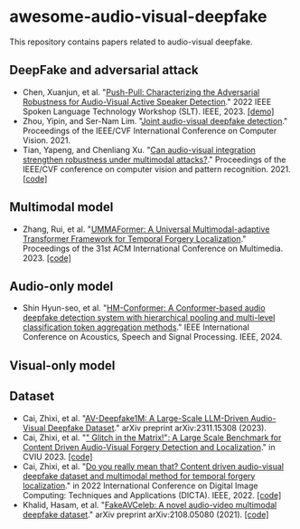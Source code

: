 # awesome-audio-visual-deepfake
This repository contains papers related to audio-visual deepfake.

## DeepFake and adversarial attack
+ Chen, Xuanjun, et al. "[Push-Pull: Characterizing the Adversarial Robustness for Audio-Visual Active Speaker Detection](https://arxiv.org/abs/2210.00753)." 2022 IEEE Spoken Language Technology Workshop (SLT). IEEE, 2023. [[demo]](https://xjchen.tech/Push-Pull/index.html)
+ Zhou, Yipin, and Ser-Nam Lim. "[Joint audio-visual deepfake detection](https://openaccess.thecvf.com/content/ICCV2021/papers/Zhou_Joint_Audio-Visual_Deepfake_Detection_ICCV_2021_paper.pdf)." Proceedings of the IEEE/CVF International Conference on Computer Vision. 2021.
+ Tian, Yapeng, and Chenliang Xu. "[Can audio-visual integration strengthen robustness under multimodal attacks?](https://arxiv.org/pdf/2104.02000.pdf)." Proceedings of the IEEE/CVF conference on computer vision and pattern recognition. 2021. [[code]](https://github.com/YapengTian/AV-Robustness-CVPR21)

## Multimodal model
+ Zhang, Rui, et al. "[UMMAFormer: A Universal Multimodal-adaptive Transformer Framework for Temporal Forgery Localization](https://arxiv.org/abs/2308.14395)." Proceedings of the 31st ACM International Conference on Multimedia. 2023. [[code]](https://github.com/ymhzyj/UMMAFormer)

## Audio-only model
+ Shin Hyun-seo, et al. "[HM-Conformer: A Conformer-based audio deepfake detection system with hierarchical pooling and multi-level classification token aggregation methods](https://arxiv.org/abs/2309.08208)." IEEE International Conference on Acoustics, Speech and Signal Processing. IEEE, 2024.

## Visual-only model

## Dataset
+ Cai, Zhixi, et al. "[AV-Deepfake1M: A Large-Scale LLM-Driven Audio-Visual Deepfake Dataset](https://arxiv.org/pdf/2311.15308v1.pdf)." arXiv preprint arXiv:2311.15308 (2023).
+ Cai, Zhixi, et al. "[" Glitch in the Matrix!": A Large Scale Benchmark for Content Driven Audio-Visual Forgery Detection and Localization](https://arxiv.org/abs/2305.01979)." in CVIU 2023. [[code]](https://github.com/ControlNet/LAV-DF?tab=readme-ov-file)
+ Cai, Zhixi, et al. "[Do you really mean that? Content driven audio-visual deepfake dataset and multimodal method for temporal forgery localization](https://ieeexplore.ieee.org/document/10034605)." in 2022 International Conference on Digital Image Computing: Techniques and Applications (DICTA). IEEE, 2022. [[code]](https://github.com/ControlNet/LAV-DF?tab=readme-ov-file)
+ Khalid, Hasam, et al. "[FakeAVCeleb: A novel audio-video multimodal deepfake dataset](https://arxiv.org/abs/2108.05080)." arXiv preprint arXiv:2108.05080 (2021). [[code]](https://github.com/DASH-Lab/FakeAVCeleb)
